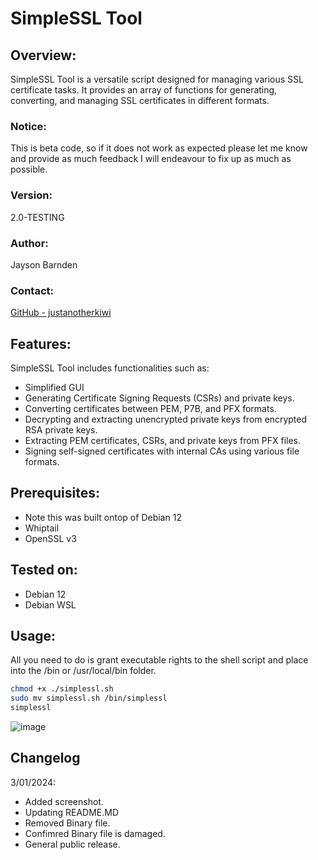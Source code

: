 # SimpleSSL Tool

## Overview:
SimpleSSL Tool is a versatile script designed for managing various SSL certificate tasks. It provides an array of functions for generating, converting, and managing SSL certificates in different formats.

### Notice:
This is beta code, so if it does not work as expected please let me know and provide as much feedback I will endeavour to fix up as much as possible.

### Version:
2.0-TESTING

### Author:
Jayson Barnden

### Contact:
[GitHub - justanotherkiwi](https://github.com/justanotherkiwi)

## Features:
SimpleSSL Tool includes functionalities such as:
- Simplified GUI
- Generating Certificate Signing Requests (CSRs) and private keys.
- Converting certificates between PEM, P7B, and PFX formats.
- Decrypting and extracting unencrypted private keys from encrypted RSA private keys.
- Extracting PEM certificates, CSRs, and private keys from PFX files.
- Signing self-signed certificates with internal CAs using various file formats.

## Prerequisites:
- Note this was built ontop of Debian 12
- Whiptail
- OpenSSL v3

## Tested on:
- Debian 12
- Debian WSL

## Usage:

All you need to do is grant executable rights to the shell script and place into the /bin or /usr/local/bin folder.

```bash
chmod +x ./simplessl.sh
sudo mv simplessl.sh /bin/simplessl
simplessl
```
![image](https://github.com/justanotherkiwi/SimpleSSL/assets/76455604/c0d0a8de-be7a-4f59-a2b6-0b2b03411d16)

## Changelog

3/01/2024:
- Added screenshot.
- Updating README.MD
- Removed Binary file.
- Confimred Binary file is damaged.
- General public release.
